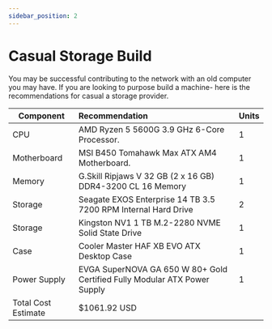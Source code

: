 ```yaml
---
sidebar_position: 2
---
```

# Casual Storage Build

You may be successful contributing to the network with an old computer you may have. If you are looking to purpose build a machine- here is the recommendations for casual a storage provider. 

| Component|Recommendation| Units |
| ------------- |:-------------| :-----|
| CPU | AMD Ryzen 5 5600G 3.9 GHz 6-Core Processor. | 1
| Motherboard | MSI B450 Tomahawk Max ATX AM4 Motherboard. | 1
| Memory | G.Skill Ripjaws V 32 GB (2 x 16 GB) DDR4-3200 CL 16 Memory | 1
| Storage | Seagate EXOS Enterprise 14 TB 3.5 7200 RPM Internal Hard Drive | 2
| Storage | Kingston NV1 1 TB M.2-2280 NVME Solid State Drive | 1
| Case | Cooler Master HAF XB EVO ATX Desktop Case | 1
| Power Supply | EVGA SuperNOVA GA 650 W 80+ Gold Certified Fully Modular ATX Power Supply | 1
| Total Cost Estimate | $1061.92 USD
